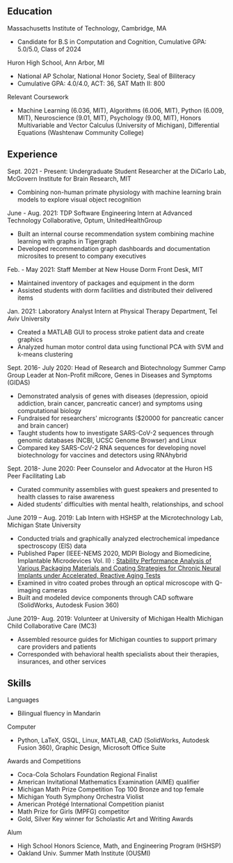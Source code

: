 ## Education

Massachusetts Institute of Technology, Cambridge, MA

* Candidate for B.S in Computation and Cognition, Cumulative GPA: 5.0/5.0, Class of 2024

Huron High School, Ann Arbor, MI

* National AP Scholar, National Honor Society, Seal of Biliteracy
* Cumulative GPA: 4.0/4.0, ACT: 36, SAT Math II: 800

Relevant Coursework

* Machine Learning (6.036, MIT), Algorithms (6.006, MIT), Python (6.009, MIT), Neuroscience (9.01, MIT), Psychology (9.00, MIT), Honors Multivariable and Vector Calculus (University of Michigan), Differential Equations (Washtenaw Community College)

## Experience

Sept. 2021 - Present: Undergraduate Student Researcher at the DiCarlo Lab, McGovern Institute for Brain Research, MIT

* Combining non-human primate physiology with machine learning brain models to explore visual object recognition

June - Aug. 2021: TDP Software Engineering Intern at Advanced Technology Collaborative, Optum, UnitedHealthGroup

* Built an internal course recommendation system combining machine learning with graphs in Tigergraph 
* Developed recommendation graph dashboards and documentation microsites to present to company executives


Feb. - May 2021: Staff Member at New House Dorm Front Desk, MIT

* Maintained inventory of packages and equipment in the dorm 
* Assisted students with dorm facilities and distributed their delivered items


Jan. 2021: Laboratory Analyst Intern at Physical Therapy Department, Tel Aviv University

* Created a MATLAB GUI to process stroke patient data and create graphics
* Analyzed human motor control data using functional PCA with SVM and k-means clustering


Sept. 2016- July 2020: Head of Research and Biotechnology Summer Camp Group Leader at Non-Profit miRcore, Genes in Diseases and Symptoms (GIDAS)

* Demonstrated analysis of genes with diseases (depression, opioid addiction, brain cancer, pancreatic cancer) and symptoms using computational biology
* Fundraised for researchers' microgrants ($20000 for pancreatic cancer and brain cancer)
* Taught students how to investigate SARS-CoV-2 sequences through genomic databases (NCBI, UCSC Genome Browser) and Linux 
* Compared key SARS-CoV-2 RNA sequences for developing novel biotechnology for vaccines and detectors using RNAhybrid


Sept. 2018- June 2020: Peer Counselor and Advocator at the Huron HS Peer Facilitating Lab  

* Curated community assemblies with guest speakers and presented to health classes to raise awareness 
* Aided students’ difficulties with mental health, relationships, and school


June 2019 – Aug. 2019: Lab Intern with HSHSP at the Microtechnology Lab, Michigan State University

* Conducted trials and graphically analyzed electrochemical impedance spectroscopy (EIS) data
* Published Paper (IEEE-NEMS 2020, MDPI Biology and Biomedicine, Implantable Microdevices Vol. II) : [Stability Performance Analysis of Various Packaging Materials and Coating Strategies for Chronic Neural Implants under Accelerated, Reactive Aging Tests](https://www.mdpi.com/2072-666X/11/9/810)
* Examined in vitro coated probes through an optical microscope with Q-imaging cameras
* Built and modeled device components through CAD software (SolidWorks, Autodesk Fusion 360)


June 2019- Aug. 2019: Volunteer at University of Michigan Health Michigan Child Collaborative Care (MC3)      

* Assembled resource guides for Michigan counties to support primary care providers and patients
* Corresponded with behavioral health specialists about their therapies, insurances, and other services


## Skills

Languages

* Bilingual fluency in Mandarin

Computer

* Python, LaTeX, GSQL, Linux, MATLAB, CAD (SolidWorks, Autodesk Fusion 360), Graphic Design, Microsoft Office Suite

Awards and Competitions

* Coca-Cola Scholars Foundation Regional Finalist
* American Invitational Mathematics Examination (AIME) qualifier
* Michigan Math Prize Competition Top 100 Bronze and top female
* Michigan Youth Symphony Orchestra Violist
* American Protégé International Competition pianist
* Math Prize for Girls (MPFG) competitor
* Gold, Silver Key winner for Scholastic Art and Writing Awards

Alum

* High School Honors Science, Math, and Engineering Program (HSHSP)
* Oakland Univ. Summer Math Institute (OUSMI)


